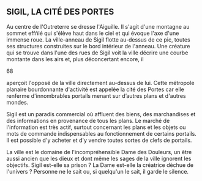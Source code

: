 ## SIGIL, LA CITÉ DES PORTES


Au centre de l'Outreterre se dresse l'Aiguille. Il s'agit d'une
montagne au sommet effñlé qui s'élève haut dans le ciel et qui
évoque l'axe d'une immense roue. La ville-anneau de Sigil
flotte au-dessus de ce pic, toutes ses structures construites
sur le bord intérieur de l'anneau. Une créature qui se trouve
dans l'une des rues de Sigil voit la ville décrire une courbe
montante dans les airs et, plus déconcertant encore, il

68

aperçoit l'opposé de la ville directement au-dessus de lui.
Cette métropole planaire bourdonnante d'activité est appelée
la cité des Portes car elle renferme d'innombrables portails
menant sur d’autres plans et d'autres mondes.

Sigil est un paradis commercial où affluent des biens, des
marchandises et des informations en provenance de tous
les plans. Le marché de l'information est très actif, surtout
concernant les plans et les objets ou mots de commande
indispensables au fonctionnement de certains portails. Il
est possible d'y acheter et d'y vendre toutes sortes de clefs
de portails.

La ville est le domaine de l'incompréhensible Dame des
Douleurs, un être aussi ancien que les dieux et dont même
les sages de la ville ignorent les objectifs. Sigil est-elle sa
prison ? La Dame est-elle la créatrice déchue de l'univers ?
Personne ne le sait ou, si quelqu'un le sait, il garde le silence.
